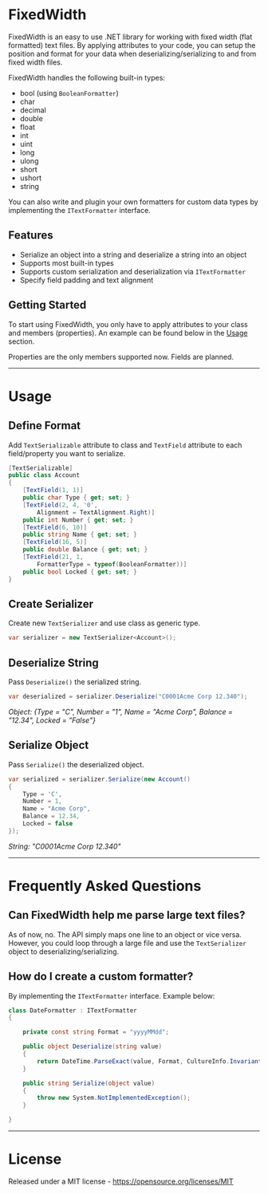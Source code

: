 # FixedWidth
FixedWidth is an easy to use .NET library for working with fixed width (flat formatted) text files. By applying attributes to your code, you can setup the position and format for your data when deserializing/serializing to and from fixed width files.

FixedWidth handles the following built-in types:
* bool (using `BooleanFormatter`)
* char
* decimal
* double
* float
* int
* uint
* long
* ulong
* short
* ushort
* string

You can also write and plugin your own formatters for custom data types by implementing the `ITextFormatter` interface.

## Features
* Serialize an object into a string and deserialize a string into an object
* Supports most built-in types
* Supports custom serialization and deserialization via `ITextFormatter`
* Specify field padding and text alignment

## Getting Started
To start using FixedWidth, you only have to apply attributes to your class and members (properties). An example can be found below in the [Usage](#usage) section.

Properties are the only members supported now. Fields are planned.

---

# Usage

## Define Format
Add `TextSerializable` attribute to class and `TextField` attribute to each field/property you want to serialize.
```csharp
[TextSerializable]
public class Account
{
	[TextField(1, 1)]
	public char Type { get; set; }
	[TextField(2, 4, '0',
		Alignment = TextAlignment.Right)]
	public int Number { get; set; }
	[TextField(6, 10)]
	public string Name { get; set; }
	[TextField(16, 5)]
	public double Balance { get; set; }
	[TextField(21, 1,
		FormatterType = typeof(BooleanFormatter))]
	public bool Locked { get; set; }
}
```

## Create Serializer
Create new `TextSerializer` and use class as generic type.
```csharp
var serializer = new TextSerializer<Account>();
```

## Deserialize String
Pass `Deserialize()` the serialized string.
```csharp
var deserialized = serializer.Deserialize("C0001Acme Corp 12.340");
```
*Object: {Type = "C", Number = "1", Name = "Acme Corp", Balance = "12.34", Locked = "False"}*

## Serialize Object
Pass `Serialize()` the deserialized object.
```csharp
var serialized = serializer.Serialize(new Account()
{
	Type = 'C',
	Number = 1,
	Name = "Acme Corp",
	Balance = 12.34,
	Locked = false
});
```
*String: "C0001Acme Corp 12.340"*

---

# Frequently Asked Questions

## Can FixedWidth help me parse large text files?

As of now, no. The API simply maps one line to an object or vice versa. However, you could loop through a large file and use the `TextSerializer` object to deserializing/serializing.

## How do I create a custom formatter?
By implementing the `ITextFormatter` interface. Example below:

```csharp
class DateFormatter : ITextFormatter
{

	private const string Format = "yyyyMMdd";

	public object Deserialize(string value)
	{
		return DateTime.ParseExact(value, Format, CultureInfo.InvariantCulture);
	}

	public string Serialize(object value)
	{
		throw new System.NotImplementedException();
	}

}
```

---

# License
Released under a MIT license - https://opensource.org/licenses/MIT
